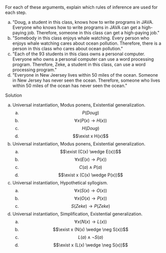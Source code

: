 For each of these arguments, explain which rules of inference are used for each step.

1. "Doug, a student in this class, knows how to write programs in JAVA. Everyone who knows how to write programs in JAVA can get a high-paying job. Therefore, someone in this class can get a high-paying job."
2. "Somebody in this class enjoys whale watching. Every person who enjoys whale watching cares about ocean pollution. Therefore, there is a person in this class who cares about ocean pollution."
3. "Each of the 93 students in this class owns a personal computer. Everyone who owns a personal computer can use a word processing program. Therefore, Zeke, a student in this class, can use a word processing program."
4. "Everyone in New Jeersey lives within 50 miles of the ocean. Someone in New Jersey has never seen the ocean. Therefore, someone who lives within 50 miles of the ocean has never seen the ocean."

Solution

1. Universal instantiation, Modus ponens, Existential generalization.
   1. $$P(Doug)$$
   2. $$\forall x (P(x) \rightarrow H(x))$$
   3. $$H(Doug)$$
   4. $$\exist x H(x)$$
2. Universal instantiation, Modus ponens, Existential generalization.
   1. $$\exist (C(x) \wedge E(x))$$
   2. $$\forall x (E(x) \rightarrow P(x))$$
   3. $$C(a) \wedge P(a)$$
   4. $$\exist x (C(x) \wedge P(x))$$
3. Universal instantiation, Hypothetical syllogism.
   1. $$\forall x (S(x) \rightarrow O(x))$$
   2. $$\forall x (O(x) \rightarrow P(x))$$
   3. $$S(Zeke) \rightarrow P(Zeke)$$
4. Universal instantiation, Simplification, Existential generalization.
   1. $$\forall x (N(x) \rightarrow L(x))$$
   2. $$\exist x (N(x) \wedge \neg S(x))$$
   3. $$L(a) \wedge \neg S(a)$$
   4. $$\exist x (L(x) \wedge \neg S(x))$$

<style type="text/css">
    ol { list-style-type: lower-alpha; }
</style>
